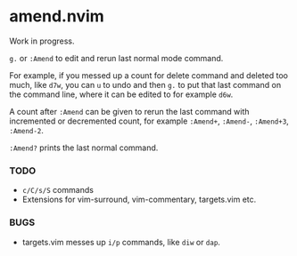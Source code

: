 # amend.nvim

Work in progress.

`g.` or `:Amend` to edit and rerun last normal mode command.

For example, if you messed up a count for delete command and deleted too much, like `d7w`,
you can `u` to undo and then `g.` to put that last command on the command line, where it
can be edited to for example `d6w`.

A count after `:Amend` can be given to rerun the last command with incremented or
decremented count, for example `:Amend+`, `:Amend-`, `:Amend+3`, `:Amend-2`.

`:Amend?` prints the last normal command.

### TODO

- `c/C/s/S` commands
- Extensions for vim-surround, vim-commentary, targets.vim etc.

### BUGS

- targets.vim messes up `i/p` commands, like `diw` or `dap`.
